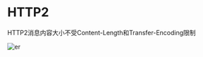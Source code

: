# HTTP2
HTTP2消息内容大小不受Content-Length和Transfer-Encoding限制

![er](/imgs/web/exploits/smuggling/http2.png)

<DocsAD/>